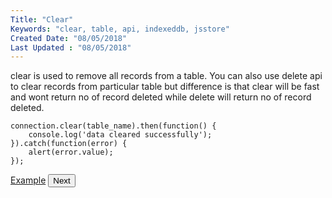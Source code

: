```yaml
---
Title: "Clear"
Keywords: "clear, table, api, indexeddb, jsstore"
Created Date: "08/05/2018"
Last Updated : "08/05/2018"
---
```


clear is used to remove all records from a table. You can also use delete api to clear records from particular table but difference is that clear will be fast and wont return no of record deleted while delete will return no of record deleted.

```
connection.clear(table_name).then(function() {
    console.log('data cleared successfully');
}).catch(function(error) {
    alert(error.value);
});
```

<p class="margin-top-40px center-align">
    <a class="btn info" target="_blank" href="/example/clear">Example</a>
    <button class="btn info btnNext">Next</button>
</p>